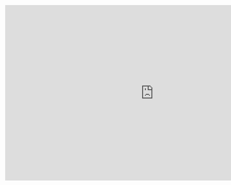 
<div style="width:960px;height:569px">
<iframe src="https://docs.google.com/presentation/d/e/2PACX-1vSJX7GWV_HUvERODuzQ9wBmRp3oEHT0x4Yy65htWb3AVZC1zab0gvReqoX611aXqA/embed?start=false&loop=false&delayms=3000" frameborder="0" width="960" height="569" allowfullscreen="true" mozallowfullscreen="true" webkitallowfullscreen="true"></iframe>
</div>
